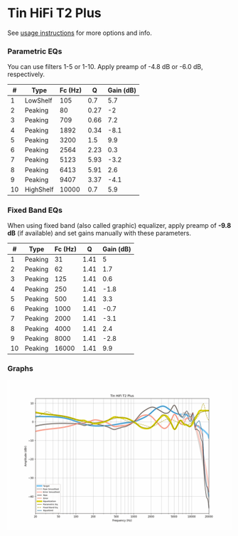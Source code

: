 # Tin HiFi T2 Plus
See [usage instructions](https://github.com/jaakkopasanen/AutoEq#usage) for more options and info.

### Parametric EQs
You can use filters 1-5 or 1-10. Apply preamp of -4.8 dB or -6.0 dB, respectively.

|   # | Type      |   Fc (Hz) |    Q |   Gain (dB) |
|-----|-----------|-----------|------|-------------|
|   1 | LowShelf  |       105 | 0.7  |         5.7 |
|   2 | Peaking   |        80 | 0.27 |        -2   |
|   3 | Peaking   |       709 | 0.66 |         7.2 |
|   4 | Peaking   |      1892 | 0.34 |        -8.1 |
|   5 | Peaking   |      3200 | 1.5  |         9.9 |
|   6 | Peaking   |      2564 | 2.23 |         0.3 |
|   7 | Peaking   |      5123 | 5.93 |        -3.2 |
|   8 | Peaking   |      6413 | 5.91 |         2.6 |
|   9 | Peaking   |      9407 | 3.37 |        -4.1 |
|  10 | HighShelf |     10000 | 0.7  |         5.9 |

### Fixed Band EQs
When using fixed band (also called graphic) equalizer, apply preamp of **-9.8 dB** (if available) and set gains manually with these parameters.

|   # | Type    |   Fc (Hz) |    Q |   Gain (dB) |
|-----|---------|-----------|------|-------------|
|   1 | Peaking |        31 | 1.41 |         5   |
|   2 | Peaking |        62 | 1.41 |         1.7 |
|   3 | Peaking |       125 | 1.41 |         0.6 |
|   4 | Peaking |       250 | 1.41 |        -1.8 |
|   5 | Peaking |       500 | 1.41 |         3.3 |
|   6 | Peaking |      1000 | 1.41 |        -0.7 |
|   7 | Peaking |      2000 | 1.41 |        -3.1 |
|   8 | Peaking |      4000 | 1.41 |         2.4 |
|   9 | Peaking |      8000 | 1.41 |        -2.8 |
|  10 | Peaking |     16000 | 1.41 |         9.9 |

### Graphs
![](./Tin%20HiFi%20T2%20Plus.png)

